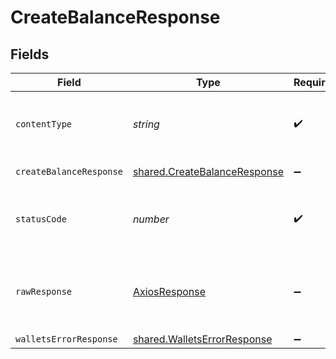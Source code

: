 # CreateBalanceResponse


## Fields

| Field                                                                        | Type                                                                         | Required                                                                     | Description                                                                  |
| ---------------------------------------------------------------------------- | ---------------------------------------------------------------------------- | ---------------------------------------------------------------------------- | ---------------------------------------------------------------------------- |
| `contentType`                                                                | *string*                                                                     | :heavy_check_mark:                                                           | HTTP response content type for this operation                                |
| `createBalanceResponse`                                                      | [shared.CreateBalanceResponse](../../models/shared/createbalanceresponse.md) | :heavy_minus_sign:                                                           | Created balance                                                              |
| `statusCode`                                                                 | *number*                                                                     | :heavy_check_mark:                                                           | HTTP response status code for this operation                                 |
| `rawResponse`                                                                | [AxiosResponse](https://axios-http.com/docs/res_schema)                      | :heavy_minus_sign:                                                           | Raw HTTP response; suitable for custom response parsing                      |
| `walletsErrorResponse`                                                       | [shared.WalletsErrorResponse](../../models/shared/walletserrorresponse.md)   | :heavy_minus_sign:                                                           | Error                                                                        |